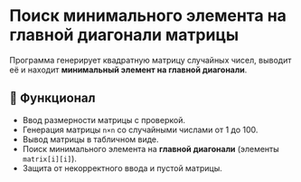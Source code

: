 # Поиск минимального элемента на главной диагонали матрицы

Программа генерирует квадратную матрицу случайных чисел, выводит её и находит **минимальный элемент на главной диагонали**.

## 🚀 Функционал

- Ввод размерности матрицы с проверкой.
- Генерация матрицы `n×n` со случайными числами от 1 до 100.
- Вывод матрицы в табличном виде.
- Поиск минимального элемента на **главной диагонали** (элементы `matrix[i][i]`).
- Защита от некорректного ввода и пустой матрицы.
